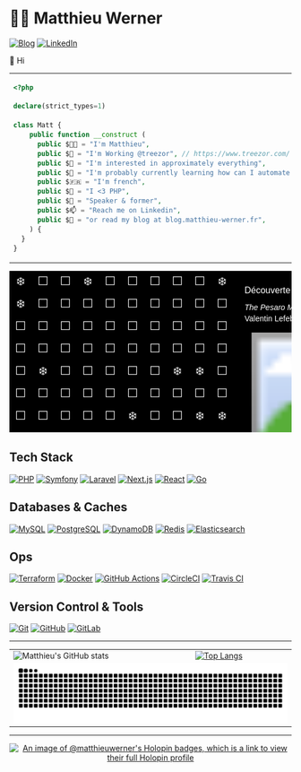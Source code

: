 # 👨‍💻 Matthieu Werner

[![Blog](https://img.shields.io/badge/Blog-Matthieu's%20Articles-brightgreen?style=for-the-badge&logo=hashnode)](https://blog.matthieu-werner.fr)
[![LinkedIn](https://img.shields.io/badge/LinkedIn-Matthieu%20Werner-blue?style=for-the-badge&logo=linkedin)](https://www.linkedin.com/in/matthieu-werner-2427a5281/)


👋 Hi

<table style="border: none; border-collapse: collapse;">
  <tr>
    <td style="width: 50%; vertical-align: top;">

```php
<?php

declare(strict_types=1)

class Matt {
    public function __construct (
      public $👨‍💼 = "I'm Matthieu",
      public $🏢 = "I'm Working @treezor", // https://www.treezor.com/
      public $👀 = "I'm interested in approximately everything",
      public $🌱 = "I'm probably currently learning how can I automate useless stuff 🙈",
      public $🇫🇷 = "I'm french",
      public $🐘 = "I <3 PHP",
      public $📢 = "Speaker & former",
      public $📫 = "Reach me on Linkedin",
      public $📝 = "or read my blog at blog.matthieu-werner.fr",
    ) {
  }
}
```

</td>
<td style="width: 50%; text-align: right;">
<img width="100%" src="https://cdn.dribbble.com/users/906441/screenshots/4674322/scubacat_dribbbble.png" alt="Scuba Cat">
</td>
</tr>
</table>

<!-- START_TABLE -->

<svg xmlns="http://www.w3.org/2000/svg" width="700" height="400" style="background-color: black; font-family: Arial, sans-serif;">
  <!-- Grille de contributions -->
  <g fill="white" transform="translate(0, 0)">
    <text x='20.0' y='20.0' text-anchor='middle' dominant-baseline='middle' font-size='20'>❄️</text>
<text x='60.0' y='20.0' text-anchor='middle' dominant-baseline='middle' font-size='20'>⬜</text>
<text x='100.0' y='20.0' text-anchor='middle' dominant-baseline='middle' font-size='20'>⬜</text>
<text x='140.0' y='20.0' text-anchor='middle' dominant-baseline='middle' font-size='20'>❄️</text>
<text x='180.0' y='20.0' text-anchor='middle' dominant-baseline='middle' font-size='20'>⬜</text>
<text x='220.0' y='20.0' text-anchor='middle' dominant-baseline='middle' font-size='20'>⬜</text>
<text x='260.0' y='20.0' text-anchor='middle' dominant-baseline='middle' font-size='20'>⬜</text>
<text x='300.0' y='20.0' text-anchor='middle' dominant-baseline='middle' font-size='20'>⬜</text>
<text x='340.0' y='20.0' text-anchor='middle' dominant-baseline='middle' font-size='20'>⬜</text>
<text x='380.0' y='20.0' text-anchor='middle' dominant-baseline='middle' font-size='20'>❄️</text>
<text x='20.0' y='60.0' text-anchor='middle' dominant-baseline='middle' font-size='20'>❄️</text>
<text x='60.0' y='60.0' text-anchor='middle' dominant-baseline='middle' font-size='20'>⬜</text>
<text x='100.0' y='60.0' text-anchor='middle' dominant-baseline='middle' font-size='20'>⬜</text>
<text x='140.0' y='60.0' text-anchor='middle' dominant-baseline='middle' font-size='20'>⬜</text>
<text x='180.0' y='60.0' text-anchor='middle' dominant-baseline='middle' font-size='20'>⬜</text>
<text x='220.0' y='60.0' text-anchor='middle' dominant-baseline='middle' font-size='20'>⬜</text>
<text x='260.0' y='60.0' text-anchor='middle' dominant-baseline='middle' font-size='20'>⬜</text>
<text x='300.0' y='60.0' text-anchor='middle' dominant-baseline='middle' font-size='20'>⬜</text>
<text x='340.0' y='60.0' text-anchor='middle' dominant-baseline='middle' font-size='20'>⬜</text>
<text x='380.0' y='60.0' text-anchor='middle' dominant-baseline='middle' font-size='20'>⬜</text>
<text x='20.0' y='100.0' text-anchor='middle' dominant-baseline='middle' font-size='20'>⬜</text>
<text x='60.0' y='100.0' text-anchor='middle' dominant-baseline='middle' font-size='20'>⬜</text>
<text x='100.0' y='100.0' text-anchor='middle' dominant-baseline='middle' font-size='20'>⬜</text>
<text x='140.0' y='100.0' text-anchor='middle' dominant-baseline='middle' font-size='20'>⬜</text>
<text x='180.0' y='100.0' text-anchor='middle' dominant-baseline='middle' font-size='20'>⬜</text>
<text x='220.0' y='100.0' text-anchor='middle' dominant-baseline='middle' font-size='20'>⬜</text>
<text x='260.0' y='100.0' text-anchor='middle' dominant-baseline='middle' font-size='20'>⬜</text>
<text x='300.0' y='100.0' text-anchor='middle' dominant-baseline='middle' font-size='20'>⬜</text>
<text x='340.0' y='100.0' text-anchor='middle' dominant-baseline='middle' font-size='20'>⬜</text>
<text x='380.0' y='100.0' text-anchor='middle' dominant-baseline='middle' font-size='20'>⬜</text>
<text x='20.0' y='140.0' text-anchor='middle' dominant-baseline='middle' font-size='20'>⬜</text>
<text x='60.0' y='140.0' text-anchor='middle' dominant-baseline='middle' font-size='20'>⬜</text>
<text x='100.0' y='140.0' text-anchor='middle' dominant-baseline='middle' font-size='20'>⬜</text>
<text x='140.0' y='140.0' text-anchor='middle' dominant-baseline='middle' font-size='20'>⬜</text>
<text x='180.0' y='140.0' text-anchor='middle' dominant-baseline='middle' font-size='20'>⬜</text>
<text x='220.0' y='140.0' text-anchor='middle' dominant-baseline='middle' font-size='20'>⬜</text>
<text x='260.0' y='140.0' text-anchor='middle' dominant-baseline='middle' font-size='20'>⬜</text>
<text x='300.0' y='140.0' text-anchor='middle' dominant-baseline='middle' font-size='20'>⬜</text>
<text x='340.0' y='140.0' text-anchor='middle' dominant-baseline='middle' font-size='20'>⬜</text>
<text x='380.0' y='140.0' text-anchor='middle' dominant-baseline='middle' font-size='20'>⬜</text>
<text x='20.0' y='180.0' text-anchor='middle' dominant-baseline='middle' font-size='20'>⬜</text>
<text x='60.0' y='180.0' text-anchor='middle' dominant-baseline='middle' font-size='20'>❄️</text>
<text x='100.0' y='180.0' text-anchor='middle' dominant-baseline='middle' font-size='20'>⬜</text>
<text x='140.0' y='180.0' text-anchor='middle' dominant-baseline='middle' font-size='20'>⬜</text>
<text x='180.0' y='180.0' text-anchor='middle' dominant-baseline='middle' font-size='20'>⬜</text>
<text x='220.0' y='180.0' text-anchor='middle' dominant-baseline='middle' font-size='20'>⬜</text>
<text x='260.0' y='180.0' text-anchor='middle' dominant-baseline='middle' font-size='20'>⬜</text>
<text x='300.0' y='180.0' text-anchor='middle' dominant-baseline='middle' font-size='20'>❄️</text>
<text x='340.0' y='180.0' text-anchor='middle' dominant-baseline='middle' font-size='20'>❄️</text>
<text x='380.0' y='180.0' text-anchor='middle' dominant-baseline='middle' font-size='20'>⬜</text>
<text x='20.0' y='220.0' text-anchor='middle' dominant-baseline='middle' font-size='20'>⬜</text>
<text x='60.0' y='220.0' text-anchor='middle' dominant-baseline='middle' font-size='20'>⬜</text>
<text x='100.0' y='220.0' text-anchor='middle' dominant-baseline='middle' font-size='20'>⬜</text>
<text x='140.0' y='220.0' text-anchor='middle' dominant-baseline='middle' font-size='20'>⬜</text>
<text x='180.0' y='220.0' text-anchor='middle' dominant-baseline='middle' font-size='20'>⬜</text>
<text x='220.0' y='220.0' text-anchor='middle' dominant-baseline='middle' font-size='20'>⬜</text>
<text x='260.0' y='220.0' text-anchor='middle' dominant-baseline='middle' font-size='20'>⬜</text>
<text x='300.0' y='220.0' text-anchor='middle' dominant-baseline='middle' font-size='20'>⬜</text>
<text x='340.0' y='220.0' text-anchor='middle' dominant-baseline='middle' font-size='20'>⬜</text>
<text x='380.0' y='220.0' text-anchor='middle' dominant-baseline='middle' font-size='20'>⬜</text>
<text x='20.0' y='260.0' text-anchor='middle' dominant-baseline='middle' font-size='20'>⬜</text>
<text x='60.0' y='260.0' text-anchor='middle' dominant-baseline='middle' font-size='20'>⬜</text>
<text x='100.0' y='260.0' text-anchor='middle' dominant-baseline='middle' font-size='20'>⬜</text>
<text x='140.0' y='260.0' text-anchor='middle' dominant-baseline='middle' font-size='20'>⬜</text>
<text x='180.0' y='260.0' text-anchor='middle' dominant-baseline='middle' font-size='20'>⬜</text>
<text x='220.0' y='260.0' text-anchor='middle' dominant-baseline='middle' font-size='20'>❄️</text>
<text x='260.0' y='260.0' text-anchor='middle' dominant-baseline='middle' font-size='20'>⬜</text>
<text x='300.0' y='260.0' text-anchor='middle' dominant-baseline='middle' font-size='20'>⬜</text>
<text x='340.0' y='260.0' text-anchor='middle' dominant-baseline='middle' font-size='20'>❄️</text>
<text x='380.0' y='260.0' text-anchor='middle' dominant-baseline='middle' font-size='20'>❄️</text>
<text x='20.0' y='300.0' text-anchor='middle' dominant-baseline='middle' font-size='20'>⬜</text>
<text x='60.0' y='300.0' text-anchor='middle' dominant-baseline='middle' font-size='20'>⬜</text>
<text x='100.0' y='300.0' text-anchor='middle' dominant-baseline='middle' font-size='20'>❄️</text>
<text x='140.0' y='300.0' text-anchor='middle' dominant-baseline='middle' font-size='20'>⬜</text>
<text x='180.0' y='300.0' text-anchor='middle' dominant-baseline='middle' font-size='20'>⬜</text>
<text x='220.0' y='300.0' text-anchor='middle' dominant-baseline='middle' font-size='20'>⬜</text>
<text x='260.0' y='300.0' text-anchor='middle' dominant-baseline='middle' font-size='20'>⬜</text>
<text x='300.0' y='300.0' text-anchor='middle' dominant-baseline='middle' font-size='20'>⬜</text>
<text x='340.0' y='300.0' text-anchor='middle' dominant-baseline='middle' font-size='20'>⬜</text>
<text x='380.0' y='300.0' text-anchor='middle' dominant-baseline='middle' font-size='20'>⬜</text>
<text x='20.0' y='340.0' text-anchor='middle' dominant-baseline='middle' font-size='20'>⬜</text>
<text x='60.0' y='340.0' text-anchor='middle' dominant-baseline='middle' font-size='20'>❄️</text>
<text x='100.0' y='340.0' text-anchor='middle' dominant-baseline='middle' font-size='20'>⬜</text>
<text x='140.0' y='340.0' text-anchor='middle' dominant-baseline='middle' font-size='20'>⬜</text>
<text x='180.0' y='340.0' text-anchor='middle' dominant-baseline='middle' font-size='20'>⬜</text>
<text x='220.0' y='340.0' text-anchor='middle' dominant-baseline='middle' font-size='20'>⬜</text>
<text x='260.0' y='340.0' text-anchor='middle' dominant-baseline='middle' font-size='20'>❄️</text>
<text x='300.0' y='340.0' text-anchor='middle' dominant-baseline='middle' font-size='20'>⬜</text>
<text x='340.0' y='340.0' text-anchor='middle' dominant-baseline='middle' font-size='20'>⬜</text>
<text x='380.0' y='340.0' text-anchor='middle' dominant-baseline='middle' font-size='20'>⬜</text>
<text x='20.0' y='380.0' text-anchor='middle' dominant-baseline='middle' font-size='20'>⬜</text>
<text x='60.0' y='380.0' text-anchor='middle' dominant-baseline='middle' font-size='20'>⬜</text>
<text x='100.0' y='380.0' text-anchor='middle' dominant-baseline='middle' font-size='20'>❄️</text>
<text x='140.0' y='380.0' text-anchor='middle' dominant-baseline='middle' font-size='20'>❄️</text>
<text x='180.0' y='380.0' text-anchor='middle' dominant-baseline='middle' font-size='20'>⬜</text>
<text x='220.0' y='380.0' text-anchor='middle' dominant-baseline='middle' font-size='20'>⬜</text>
<text x='260.0' y='380.0' text-anchor='middle' dominant-baseline='middle' font-size='20'>⬜</text>
<text x='300.0' y='380.0' text-anchor='middle' dominant-baseline='middle' font-size='20'>❄️</text>
<text x='340.0' y='380.0' text-anchor='middle' dominant-baseline='middle' font-size='20'>⬜</text>
<text x='380.0' y='380.0' text-anchor='middle' dominant-baseline='middle' font-size='20'>⬜</text>
  </g>

  <!-- Bloc œuvre d'art -->
  <g transform="translate(420, 20)" fill="white">
    <text x="0" y="20" font-size="16" fill="white">Découverte du jour 🖼️</text>
    <text x="0" y="50" font-size="14" fill="white"><tspan font-style="italic">The Pesaro Madonna</tspan></text>
    <text x="0" y="70" font-size="14" fill="white">Valentin Lefebvre, 1682</text>
    <image x="0" y="90" width="200" height="200" href="https://images.metmuseum.org/CRDImages/dp/original/DP879757.jpg" />
  </g>
</svg>

<!-- END_TABLE -->

## Tech Stack

[![PHP][PHP]][PHP-url]
[![Symfony][Symfony]][Symfony-url]
[![Laravel][Laravel.com]][Laravel-url]
[![Next.js][Next.js]][Next-url]
[![React][React.js]][React-url]
[![Go][Go]][Go-url]

## Databases & Caches

[![MySQL](https://img.shields.io/badge/MySQL-4479A1?style=for-the-badge&logo=mysql&logoColor=white)](https://www.mysql.com/)
[![PostgreSQL](https://img.shields.io/badge/PostgreSQL-336791?style=for-the-badge&logo=postgresql&logoColor=white)](https://www.postgresql.org/)
[![DynamoDB](https://img.shields.io/badge/DynamoDB-4053D6?style=for-the-badge&logo=amazon-dynamodb&logoColor=white)](https://aws.amazon.com/dynamodb/)
[![Redis](https://img.shields.io/badge/Redis-DC382D?style=for-the-badge&logo=redis&logoColor=white)](https://redis.io/)
[![Elasticsearch](https://img.shields.io/badge/Elasticsearch-005571?style=for-the-badge&logo=elasticsearch&logoColor=white)](https://www.elastic.co/elasticsearch/)

## Ops

[![Terraform](https://img.shields.io/badge/Terraform-623CE4?style=for-the-badge&logo=terraform&logoColor=white)](https://www.terraform.io/)
[![Docker](https://img.shields.io/badge/Docker-2496ED?style=for-the-badge&logo=docker&logoColor=white)](https://www.docker.com/)
[![GitHub Actions](https://img.shields.io/badge/GitHub%20Actions-2088FF?style=for-the-badge&logo=github-actions&logoColor=white)](https://github.com/features/actions)
[![CircleCI](https://img.shields.io/badge/CircleCI-343434?style=for-the-badge&logo=circleci&logoColor=white)](https://circleci.com/)
[![Travis CI](https://img.shields.io/badge/Travis%20CI-3EAAAF?style=for-the-badge&logo=travis-ci&logoColor=white)](https://travis-ci.org/)

## Version Control & Tools

[![Git](https://img.shields.io/badge/Git-F05032?style=for-the-badge&logo=git&logoColor=white)](https://git-scm.com/)
[![GitHub](https://img.shields.io/badge/GitHub-181717?style=for-the-badge&logo=github&logoColor=white)](https://github.com/)
[![GitLab](https://img.shields.io/badge/GitLab-FC6D26?style=for-the-badge&logo=gitlab&logoColor=white)](https://about.gitlab.com/)

---

<table>
  <tr>
    <td>
        <img src="https://github-readme-stats.vercel.app/api?username=matthieuwerner&show_icons=true" alt="Matthieu's GitHub stats">
    </td>
    <td>
      <a href="https://github.com/anuraghazra/github-readme-stats">
        <img src="https://github-readme-stats.vercel.app/api/top-langs/?username=matthieuwerner&show_icons=true&layout=compact" alt="Top Langs">
      </a>
    </td>
  </tr>
  <tr>
    <td colspan="2">
      <picture>
		  <source media="(prefers-color-scheme: dark)" srcset="https://raw.githubusercontent.com/matthieuwerner/matthieuwerner/output/github-contribution-grid-snake-dark.svg">
		  <source media="(prefers-color-scheme: light)" srcset="https://raw.githubusercontent.com/matthieuwerner/matthieuwerner/output/github-contribution-grid-snake.svg">
		  <img alt="Github contribution grid snake animation" src="https://raw.githubusercontent.com/matthieuwerner/matthieuwerner/output/github-contribution-grid-snake.svg">
      </picture>
    </td>
  </tr>
</table>

---

<p align="center">
	<a href="https://holopin.io/@matthieuwerner">
      <img src="https://holopin.me/matthieuwerner" alt="An image of @matthieuwerner's Holopin badges, which is a link to view their full Holopin profile">
    </a>
</p>

<!-- MARKDOWN LINKS & IMAGES -->
<!-- https://www.markdownguide.org/basic-syntax/#reference-style-links -->
[contributors-shield]: https://img.shields.io/github/contributors/othneildrew/Best-README-Template.svg?style=for-the-badge
[contributors-url]: https://github.com/othneildrew/Best-README-Template/graphs/contributors
[forks-shield]: https://img.shields.io/github/forks/othneildrew/Best-README-Template.svg?style=for-the-badge
[forks-url]: https://github.com/othneildrew/Best-README-Template/network/members
[stars-shield]: https://img.shields.io/github/stars/othneildrew/Best-README-Template.svg?style=for-the-badge
[stars-url]: https://github.com/othneildrew/Best-README-Template/stargazers
[issues-shield]: https://img.shields.io/github/issues/othneildrew/Best-README-Template.svg?style=for-the-badge
[issues-url]: https://github.com/othneildrew/Best-README-Template/issues
[license-shield]: https://img.shields.io/github/license/othneildrew/Best-README-Template.svg?style=for-the-badge
[license-url]: https://github.com/othneildrew/Best-README-Template/blob/master/LICENSE.txt
[linkedin-shield]: https://img.shields.io/badge/-LinkedIn-black.svg?style=for-the-badge&logo=linkedin&colorB=555
[linkedin-url]: https://linkedin.com/in/othneildrew
[product-screenshot]: images/screenshot.png

[Next.js]: https://img.shields.io/badge/next.js-000000?style=for-the-badge&logo=nextdotjs&logoColor=white
[Next-url]: https://nextjs.org/
[React.js]: https://img.shields.io/badge/React-20232A?style=for-the-badge&logo=react&logoColor=61DAFB
[React-url]: https://reactjs.org/
[Laravel.com]: https://img.shields.io/badge/Laravel-FF2D20?style=for-the-badge&logo=laravel&logoColor=white
[Laravel-url]: https://laravel.com
[Symfony]: https://img.shields.io/badge/Symfony-000?logo=symfony&logoColor=fff&style=for-the-badge
[Symfony-url]: https://symfony.com
[Go]: https://img.shields.io/badge/Go-00ADD8?logo=go&logoColor=fff&style=for-the-badge
[Go-url]: https://go.dev/
[PHP]: https://img.shields.io/badge/PHP-777BB4?logo=php&logoColor=fff&style=for-the-badge
[PHP-url]: https://php.net

